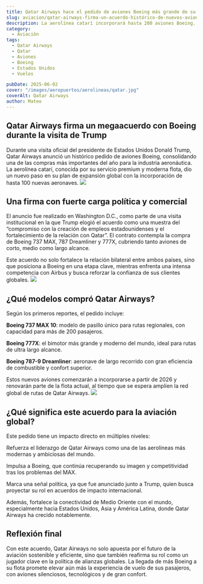 ```yaml
---
title: Qatar Airways hace el pedido de aviones Boeing más grande de su historia
slug: aviacion/qatar-airways-firma-un-acuerdo-histórico-de-nuevos-aviones
description: La aerolínea catarí incorporará hasta 200 aviones Boeing.
category:
  - Aviación
tags:
  - Qatar Airways
  - Qatar
  - Aviones
  - Boeing
  - Estados Unidos
  - Vuelos

pubDate: 2025-06-02
cover: "/images/aeropuertos/aerolineas/qatar.jpg"
coverAlt: Qatar Airways
author: Mateo 
---
```


## Qatar Airways firma un megaacuerdo con Boeing durante la visita de Trump
Durante una visita oficial del presidente de Estados Unidos Donald Trump, Qatar Airways anunció un histórico pedido de aviones Boeing, consolidando una de las compras más importantes del año para la industria aeronáutica. La aerolínea catarí, conocida por su servicio premium y moderna flota, dio un nuevo paso en su plan de expansión global con la incorporación de hasta 100 nuevas aeronaves.
<img src="/images/aviacion/qatar/trump-qatar.webp" src="Trump y Emir de Qatar">

## Una firma con fuerte carga política y comercial
El anuncio fue realizado en Washington D.C., como parte de una visita institucional en la que Trump elogió el acuerdo como una muestra del “compromiso con la creación de empleos estadounidenses y el fortalecimiento de la relación con Qatar”.
El contrato contempla la compra de Boeing 737 MAX, 787 Dreamliner y 777X, cubriendo tanto aviones de corto, medio como largo alcance.

Este acuerdo no solo fortalece la relación bilateral entre ambos países, sino que posiciona a Boeing en una etapa clave, mientras enfrenta una intensa competencia con Airbus y busca reforzar la confianza de sus clientes globales.
<img src="/images/aviacion/qatar/Boeing_Official_Signing_Photo.jpg" src="Trump y Emir de Qatar">


## ¿Qué modelos compró Qatar Airways?
Según los primeros reportes, el pedido incluye:

**Boeing 737 MAX 10**: modelo de pasillo único para rutas regionales, con capacidad para más de 200 pasajeros.

**Boeing 777X**: el bimotor más grande y moderno del mundo, ideal para rutas de ultra largo alcance.

**Boeing 787-9 Dreamliner**: aeronave de largo recorrido con gran eficiencia de combustible y confort superior.

Estos nuevos aviones comenzarán a incorporarse a partir de 2026 y renovarán parte de la flota actual, al tiempo que se espera amplíen la red global de rutas de Qatar Airways.
<img src="/images/aviacion/qatar/Boeing_QTR_widebodies_in_flight.jpg" src="Trump y Emir de Qatar">

## ¿Qué significa este acuerdo para la aviación global?
Este pedido tiene un impacto directo en múltiples niveles:

Refuerza el liderazgo de Qatar Airways como una de las aerolíneas más modernas y ambiciosas del mundo.

Impulsa a Boeing, que continúa recuperando su imagen y competitividad tras los problemas del MAX.

Marca una señal política, ya que fue anunciado junto a Trump, quien busca proyectar su rol en acuerdos de impacto internacional.

Además, fortalece la conectividad de Medio Oriente con el mundo, especialmente hacia Estados Unidos, Asia y América Latina, donde Qatar Airways ha crecido notablemente.

## Reflexión final
Con este acuerdo, Qatar Airways no solo apuesta por el futuro de la aviación sostenible y eficiente, sino que también reafirma su rol como un jugador clave en la política de alianzas globales.
La llegada de más Boeing a su flota promete elevar aún más la experiencia de vuelo de sus pasajeros, con aviones silenciosos, tecnológicos y de gran confort.

